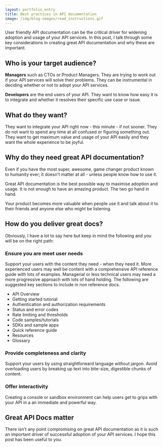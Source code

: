 ```yaml
---
layout: portfolio_entry
title: Best practices in API documentation
image: /img/blog-images/read_instructions.gif
---
```

User friendly API documentation can be the critical driver for widening adoption and usage of your API services. In this post, I talk through some key considerations in creating great API documentation and why these are important.

## Who is your target audience?
**Managers** such as CTOs or Product Managers. They are trying to work out if your API services will solve their problems. They can be instrumental in deciding whether or not to adopt your API services.

**Developers** are the end users of your API. They want to know how easy it is to integrate and whether it resolves their specific use case or issue.

## What do they want?
They want to integrate your API right now - this minute - if not sooner. They do not want to spend any time at all confused or figuring something out. They want to get maximum value and usage of your API easily and they want the whole experience to be joyful.

## Why do they need great API documentation?
Even if you have the most super, awesome, game changer product known to humanity ever; it doesn't matter at all - unless people know how to use it.

Great API documentation is the best possible way to maximise adoption and usage. It is not enough to have an amazing product. The two go hand in hand.

Your product becomes more valuable when people use it and talk about it to their friends and anyone else who might be listening.

## How do you deliver great docs?
Obviously, I have a lot to say here but keep in mind the following and you will be on the right path:

### Ensure you are meet user needs
Support your users with the content they need - when they need it.
More experienced users may well be content with a comprehensive API reference guide with lots of examples. Managerial or less technical users may need a more progressive approach with lots of hand holding.
The following are suggested key sections to include in non reference docs.
* API Overview
* Getting started tutorial
* Authentication and authorization requirements
* Status and error codes
* Rate limiting and thresholds
* Code samples/tutorials
* SDKs and sample apps
* Quick reference guide
* Resources
* Glossary

### Provide completeness and clarity
Support your users by using straightforward language without jargon. Avoid overloading users by breaking up text into bite-size, digestible chunks of content.

### Offer interactivity
Creating a console or sandbox environment can help users get to grips with your API in a an immediate and powerful way.  

## Great API Docs matter
There isn't any point compromising on great API documentation as it is such an important driver of successful adoption of your API services. I hope this post has been useful to you.  
